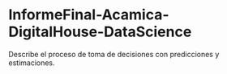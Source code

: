 # InformeFinal-Acamica-DigitalHouse-DataScience
Describe el proceso de toma de decisiones con predicciones y estimaciones.
